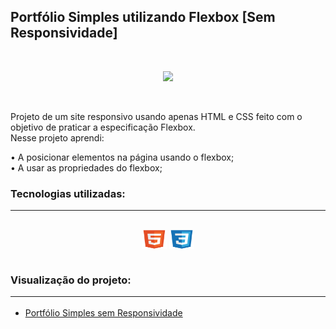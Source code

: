 ## Portfólio Simples utilizando Flexbox [Sem Responsividade]
<br>
<p align="center">
  <img src="screenshot.do.projeto.png"></img>
</p>
<br>

Projeto de um site responsivo usando apenas HTML e CSS feito com o objetivo de praticar a especificação Flexbox.<br>
Nesse projeto aprendi:<br>

• A posicionar elementos na página usando o flexbox;<br>
• A usar as propriedades do flexbox;<br>


### Tecnologias utilizadas:
<hr>
<br>
<div align="center">
  <img align="center" alt="HTML" height="30" width="40" src="https://raw.githubusercontent.com/devicons/devicon/master/icons/html5/html5-original.svg">
  <img align="center" alt="CSS" height="30" width="40" src="https://raw.githubusercontent.com/devicons/devicon/master/icons/css3/css3-original.svg">
</div>
<br>

### Visualização do projeto: <hr>

- [Portfólio Simples sem Responsividade](https://portifoliosimples.netlify.app)
